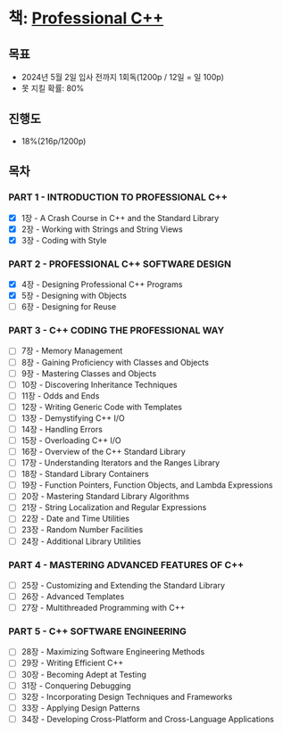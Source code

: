 # 책: [Professional C++](https://www.amazon.com/Professional-C-Marc-Gregoire/dp/1119695406)

## 목표
- 2024년 5월 2일 입사 전까지 1회독(1200p / 12일 = 일 100p)
- 못 지킬 확률: 80%

## 진행도
- 18%(216p/1200p)

## 목차

### PART 1 - INTRODUCTION TO PROFESSIONAL C++
- [x] 1장 - A Crash Course in C++ and the Standard Library
- [x] 2장 - Working with Strings and String Views
- [x] 3장 - Coding with Style
### PART 2 - PROFESSIONAL C++ SOFTWARE DESIGN 
- [x] 4장 - Designing Professional C++ Programs
- [x] 5장 - Designing with Objects
- [ ] 6장 - Designing for Reuse
### PART 3 - C++ CODING THE PROFESSIONAL WAY
- [ ] 7장 - Memory Management
- [ ] 8장 - Gaining Proficiency with Classes and Objects
- [ ] 9장 - Mastering Classes and Objects
- [ ] 10장 - Discovering Inheritance Techniques
- [ ] 11장 - Odds and Ends
- [ ] 12장 - Writing Generic Code with Templates
- [ ] 13장 - Demystifying C++ I/O
- [ ] 14장 - Handling Errors
- [ ] 15장 - Overloading C++ I/O
- [ ] 16장 - Overview of the C++ Standard Library
- [ ] 17장 - Understanding Iterators and the Ranges Library
- [ ] 18장 - Standard Library Containers
- [ ] 19장 - Function Pointers, Function Objects, and Lambda Expressions
- [ ] 20장 - Mastering Standard Library Algorithms
- [ ] 21장 - String Localization and Regular Expressions
- [ ] 22장 - Date and Time Utilities
- [ ] 23장 - Random Number Facilities
- [ ] 24장 - Additional Library Utilities
### PART 4 - MASTERING ADVANCED FEATURES OF C++
- [ ] 25장 - Customizing and Extending the Standard Library
- [ ] 26장 - Advanced Templates
- [ ] 27장 - Multithreaded Programming with C++
### PART 5 - C++ SOFTWARE ENGINEERING
- [ ] 28장 - Maximizing Software Engineering Methods
- [ ] 29장 - Writing Efficient C++
- [ ] 30장 - Becoming Adept at Testing
- [ ] 31장 - Conquering Debugging
- [ ] 32장 - Incorporating Design Techniques and Frameworks
- [ ] 33장 - Applying Design Patterns
- [ ] 34장 - Developing Cross-Platform and Cross-Language Applications
